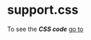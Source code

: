 # support.css

To see the ***CSS code*** [go to](https://ui-coder.github.io/support-file/css/support.css)

